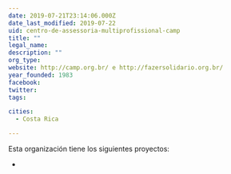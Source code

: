 ```yaml
---
date: 2019-07-21T23:14:06.000Z
date_last_modified: 2019-07-22
uid: centro-de-assessoria-multiprofissional-camp
title: ""
legal_name: 
description: ""
org_type: 
website: http://camp.org.br/ e http://fazersolidario.org.br/
year_founded: 1983
facebook: 
twitter: 
tags:

cities: 
  - Costa Rica

---
```


Esta organización tiene los siguientes proyectos:

- [](/i/plataforma-fazer-solidario-conectando-praticas-economicas-alternativas.html)
